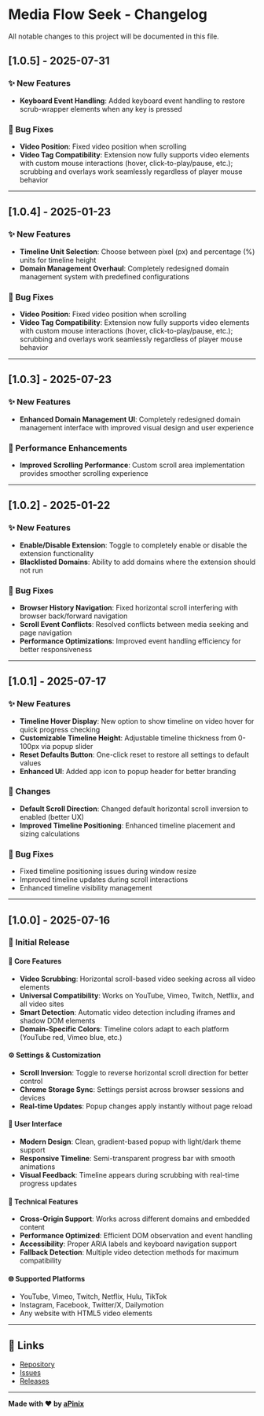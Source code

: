 # Media Flow Seek - Changelog

All notable changes to this project will be documented in this file.

## [1.0.5] - 2025-07-31

### ✨ New Features

- **Keyboard Event Handling**: Added keyboard event handling to restore scrub-wrapper elements when any key is pressed

### 🐛 Bug Fixes

- **Video Position**: Fixed video position when scrolling
- **Video Tag Compatibility**: Extension now fully supports video elements with custom mouse interactions (hover, click-to-play/pause, etc.); scrubbing and overlays work seamlessly regardless of player mouse behavior

---

## [1.0.4] - 2025-01-23

### ✨ New Features

- **Timeline Unit Selection**: Choose between pixel (px) and percentage (%) units for timeline height
- **Domain Management Overhaul**: Completely redesigned domain management system with predefined configurations

### 🐛 Bug Fixes

- **Video Position**: Fixed video position when scrolling
- **Video Tag Compatibility**: Extension now fully supports video elements with custom mouse interactions (hover, click-to-play/pause, etc.); scrubbing and overlays work seamlessly regardless of player mouse behavior

---

## [1.0.3] - 2025-07-23

### ✨ New Features

- **Enhanced Domain Management UI**: Completely redesigned domain management interface with improved visual design and user experience

### 🚀 Performance Enhancements

- **Improved Scrolling Performance**: Custom scroll area implementation provides smoother scrolling experience

---

## [1.0.2] - 2025-01-22

### ✨ New Features

- **Enable/Disable Extension**: Toggle to completely enable or disable the extension functionality
- **Blacklisted Domains**: Ability to add domains where the extension should not run

### 🐛 Bug Fixes

- **Browser History Navigation**: Fixed horizontal scroll interfering with browser back/forward navigation
- **Scroll Event Conflicts**: Resolved conflicts between media seeking and page navigation
- **Performance Optimizations**: Improved event handling efficiency for better responsiveness

---

## [1.0.1] - 2025-07-17

### ✨ New Features

- **Timeline Hover Display**: New option to show timeline on video hover for quick progress checking
- **Customizable Timeline Height**: Adjustable timeline thickness from 0-100px via popup slider
- **Reset Defaults Button**: One-click reset to restore all settings to default values
- **Enhanced UI**: Added app icon to popup header for better branding

### 🔄 Changes

- **Default Scroll Direction**: Changed default horizontal scroll inversion to enabled (better UX)
- **Improved Timeline Positioning**: Enhanced timeline placement and sizing calculations

### 🐛 Bug Fixes

- Fixed timeline positioning issues during window resize
- Improved timeline updates during scroll interactions
- Enhanced timeline visibility management

---

## [1.0.0] - 2025-07-16

### 🎉 Initial Release

#### 🚀 Core Features

- **Video Scrubbing**: Horizontal scroll-based video seeking across all video elements
- **Universal Compatibility**: Works on YouTube, Vimeo, Twitch, Netflix, and all video sites
- **Smart Detection**: Automatic video detection including iframes and shadow DOM elements
- **Domain-Specific Colors**: Timeline colors adapt to each platform (YouTube red, Vimeo blue, etc.)

#### ⚙️ Settings & Customization

- **Scroll Inversion**: Toggle to reverse horizontal scroll direction for better control
- **Chrome Storage Sync**: Settings persist across browser sessions and devices
- **Real-time Updates**: Popup changes apply instantly without page reload

#### 🎨 User Interface

- **Modern Design**: Clean, gradient-based popup with light/dark theme support
- **Responsive Timeline**: Semi-transparent progress bar with smooth animations
- **Visual Feedback**: Timeline appears during scrubbing with real-time progress updates

#### 🔧 Technical Features

- **Cross-Origin Support**: Works across different domains and embedded content
- **Performance Optimized**: Efficient DOM observation and event handling
- **Accessibility**: Proper ARIA labels and keyboard navigation support
- **Fallback Detection**: Multiple video detection methods for maximum compatibility

#### 🌐 Supported Platforms

- YouTube, Vimeo, Twitch, Netflix, Hulu, TikTok
- Instagram, Facebook, Twitter/X, Dailymotion
- Any website with HTML5 video elements

---

## 🔗 Links

- [Repository](https://github.com/aPinix/chrome-extension-media-flow-seek)
- [Issues](https://github.com/aPinix/chrome-extension-media-flow-seek/issues)
- [Releases](https://github.com/aPinix/chrome-extension-media-flow-seek/releases)

---

**Made with ❤️ by [aPinix](https://www.linkedin.com/in/pinix/)**
